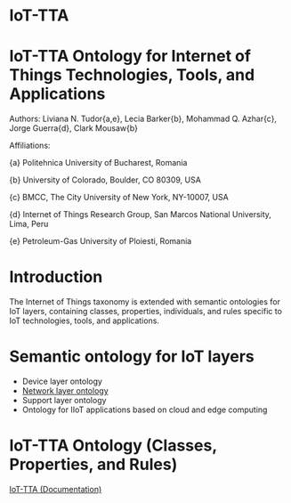 # IoT-TTA

IoT-TTA Ontology for Internet of Things Technologies, Tools, and Applications
===========

Authors: Liviana N. Tudor{a,e}, Lecia Barker{b}, Mohammad Q. Azhar{c}, Jorge Guerra{d}, Clark Mousaw{b}

Affiliations:

{a} Politehnica University of Bucharest, Romania


{b} University of Colorado, Boulder, CO 80309, USA


{c} BMCC, The City University of New York, NY-10007, USA


{d} Internet of Things Research Group, San Marcos National University, Lima, Peru


{e} Petroleum-Gas University of Ploiesti, Romania


Introduction
===========

The Internet of Things taxonomy is extended with semantic ontologies for IoT layers, containing classes, properties, individuals, and rules specific to IoT technologies, tools, and applications.

Semantic ontology for IoT layers
===========

- Device layer ontology
- [Network layer ontology](https://tudorliv.github.io/IoT-TTA/Network_ontology.txt)
- Support layer ontology
- Ontology for IIoT applications based on cloud and edge computing



IoT-TTA Ontology (Classes, Properties, and Rules)
===========

[IoT-TTA (Documentation)](https://tudorliv.github.io/IoT-TTA/index.html)



